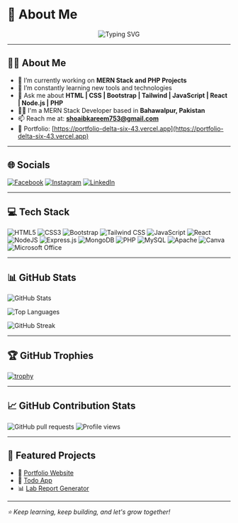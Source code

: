 # 💫 About Me

<div align="center">
  <img src="https://readme-typing-svg.demolab.com?font=Fira+Code&weight=500&pause=1000&center=true&multiline=true&random=false&width=600&height=90&lines=Hi+%F0%9F%91%8B%2C+I'm+Muhammad+Shoaib+;I+am+an+inquisitive+and+passionate+learner+%F0%9F%92%A1;Currently%2C+I+am+working+on+full-stack+development" alt="Typing SVG">
</div>

---

## 👨‍💻 About Me

- 🔭 I’m currently working on **MERN Stack and PHP Projects**
- 🌱 I’m constantly learning new tools and technologies
- 💬 Ask me about **HTML | CSS | Bootstrap | Tailwind | JavaScript | React | Node.js | PHP**
- 👨‍🎓 I'm a MERN Stack Developer based in **Bahawalpur, Pakistan**
- 📫 Reach me at: **[shoaibkareem753@gmail.com](mailto:shoaibkareem753@gmail.com)**
- 🔗 Portfolio: [https://portfolio-delta-six-43.vercel.app](https://portfolio-delta-six-43.vercel.app)

---

## 🌐 Socials

[![Facebook](https://img.shields.io/badge/Facebook-%231877F2.svg?logo=facebook&logoColor=white)](https://web.facebook.com/profile.php?id=100010405754427)
[![Instagram](https://img.shields.io/badge/Instagram-%23E4405F.svg?logo=instagram&logoColor=white)](https://www.instagram.com/shoaib_7619)
[![LinkedIn](https://img.shields.io/badge/LinkedIn-%230077B5.svg?logo=linkedin&logoColor=white)](https://www.linkedin.com/in/muhammad-shoaib-0837b922a)

---

## 💻 Tech Stack

![HTML5](https://img.shields.io/badge/html5-%23E34F26.svg?style=for-the-badge&logo=html5&logoColor=white)
![CSS3](https://img.shields.io/badge/css3-%231572B6.svg?style=for-the-badge&logo=css3&logoColor=white)
![Bootstrap](https://img.shields.io/badge/Bootstrap-%23563D7C.svg?style=for-the-badge&logo=bootstrap&logoColor=white)
![Tailwind CSS](https://img.shields.io/badge/Tailwind_CSS-%2338B2AC.svg?style=for-the-badge&logo=tailwind-css&logoColor=white)
![JavaScript](https://img.shields.io/badge/javascript-%23323330.svg?style=for-the-badge&logo=javascript&logoColor=%23F7DF1E)
![React](https://img.shields.io/badge/react-%2320232a.svg?style=for-the-badge&logo=react&logoColor=%2361DAFB)
![NodeJS](https://img.shields.io/badge/node.js-6DA55F?style=for-the-badge&logo=node.js&logoColor=white)
![Express.js](https://img.shields.io/badge/Express.js-%23404D59.svg?style=for-the-badge&logo=express&logoColor=white)
![MongoDB](https://img.shields.io/badge/MongoDB-%234ea94b.svg?style=for-the-badge&logo=mongodb&logoColor=white)
![PHP](https://img.shields.io/badge/php-%23777BB4.svg?style=for-the-badge&logo=php&logoColor=white)
![MySQL](https://img.shields.io/badge/mysql-%2300f.svg?style=for-the-badge&logo=mysql&logoColor=white)
![Apache](https://img.shields.io/badge/apache-%23D42029.svg?style=for-the-badge&logo=apache&logoColor=white)
![Canva](https://img.shields.io/badge/Canva-%2300C4CC.svg?style=for-the-badge&logo=Canva&logoColor=white)
![Microsoft Office](https://img.shields.io/badge/Microsoft_Office-%23D83B01.svg?style=for-the-badge&logo=microsoft-office&logoColor=white)

---

## 📊 GitHub Stats

<p align="left">
  <img src="https://github-readme-stats.vercel.app/api?username=shoaib7619&show_icons=true&theme=default&locale=en&count_private=true" alt="GitHub Stats" />
</p>
<p align="left">
  <img src="https://github-readme-stats.vercel.app/api/top-langs/?username=shoaib7619&layout=compact&langs_count=8&theme=default" alt="Top Languages" />
</p>
<p align="left">
  <img src="https://github-readme-streak-stats.herokuapp.com/?user=shoaib7619&theme=default" alt="GitHub Streak" />
</p>

---

## 🏆 GitHub Trophies

[![trophy](https://github-profile-trophy.vercel.app/?username=shoaib7619&theme=gruvbox)](https://github.com/ryo-ma/github-profile-trophy)

---

## 📈 GitHub Contribution Stats

![GitHub pull requests](https://img.shields.io/github/issues-pr/shoaib7619?style=for-the-badge)
![Profile views](https://komarev.com/ghpvc/?username=shoaib7619&label=Profile%20views&color=0e75b6&style=flat)

---

## 🚀 Featured Projects

- 💼 [Portfolio Website](https://portfolio-delta-six-43.vercel.app)
- 📘 [Todo App](https://github.com/shoaib7619/inotebook)
- 📊 [Lab Report Generator](https://github.com/shoaib7619/pathology-lab)

---

_⭐ Keep learning, keep building, and let's grow together!_
